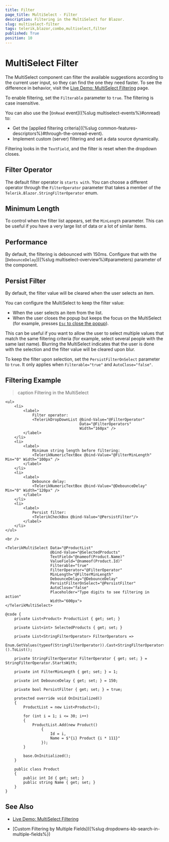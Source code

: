 ```yaml
---
title: Filter
page_title: MultiSelect - Filter
description: Filtering in the MultiSelect for Blazor.
slug: multiselect-filter
tags: telerik,blazor,combo,multiselect,filter
published: True
position: 10
---
```


# MultiSelect Filter

The MultiSelect component can filter the available suggestions according to the current user input, so they can find the one they need faster. To see the difference in behavior, visit the [Live Demo: MultiSelect Filtering](https://demos.telerik.com/blazor-ui/multiselect/filtering) page.

To enable filtering, set the `Filterable` parameter to `true`. The filtering is case insensitive.

You can also use the [`OnRead` event]({%slug multiselect-events%}#onread) to:
* Get the [applied filtering criteria]({%slug common-features-descriptors%}#through-the-onread-event).
* Implement custom (server) filtering and set a data source dynamically.

Filtering looks in the `TextField`, and the filter is reset when the dropdown closes.

## Filter Operator

The default filter operator is `starts with`. You can choose a different operator through the `FilterOperator` parameter that takes a member of the `Telerik.Blazor.StringFilterOperator` enum.

## Minimum Length

To control when the filter list appears, set the `MinLength` parameter. This can be useful if you have a very large list of data or a lot of similar items.

## Performance

By default, the filtering is debounced with 150ms. Configure that with the [`DebounceDelay`]({%slug multiselect-overview%}#parameters) parameter of the component.

## Persist Filter

By default, the filter value will be cleared when the user selects an item.

You can configure the MultiSelect to keep the filter value:

* When the user selects an item from the list.
* When the user closes the popup but keeps the focus on the MultiSelect (for example, presses [`Esc` to close the popup](https://demos.telerik.com/blazor-ui/multiselect/keyboard-navigation)).

This can be useful if you want to allow the user to select multiple values that match the same filtering criteria (for example, select several people with the same last name). Blurring the MultiSelect indicates that the user is done with the selection and the filter value will be cleared upon blur.

To keep the filter upon selection, set the `PersistFilterOnSelect` parameter to `true`. It only applies when `Filterable="true"` and `AutoClose="false"`.

## Filtering Example

>caption Filtering in the MultiSelect

````CSHTML
<ul>
    <li>
        <label>
            Filter operator:
            <TelerikDropDownList @bind-Value="@FilterOperator"
                                 Data="@FilterOperators"
                                 Width="160px" />
        </label>
    </li>
    <li>
        <label>
            Minimum string length before filtering:
            <TelerikNumericTextBox @bind-Value="@FilterMinLength" Min="0" Width="100px" />
        </label>
    </li>
    <li>
        <label>
            Debounce delay:
            <TelerikNumericTextBox @bind-Value="@DebounceDelay" Min="0" Width="120px" />
        </label>
    </li>
    <li>
        <label>
            Persist filter:
            <TelerikCheckBox @bind-Value="@PersistFilter"/>
        </label>
    </li>
</ul>

<br />

<TelerikMultiSelect Data="@ProductList"
                    @bind-Value="@SelectedProducts"
                    TextField="@nameof(Product.Name)"
                    ValueField="@nameof(Product.Id)"
                    Filterable="true"
                    FilterOperator="@FilterOperator"
                    MinLength="@FilterMinLength"
                    DebounceDelay="@DebounceDelay"
                    PersistFilterOnSelect="@PersistFilter"
                    AutoClose="false"
                    Placeholder="Type digits to see filtering in action"
                    Width="600px">
</TelerikMultiSelect>

@code {
    private List<Product> ProductList { get; set; }

    private List<int> SelectedProducts { get; set; }

    private List<StringFilterOperator> FilterOperators =>
        Enum.GetValues(typeof(StringFilterOperator)).Cast<StringFilterOperator>().ToList();

    private StringFilterOperator FilterOperator { get; set; } = StringFilterOperator.StartsWith;

    private int FilterMinLength { get; set; } = 1;

    private int DebounceDelay { get; set; } = 150;

    private bool PersistFilter { get; set; } = true;

    protected override void OnInitialized()
    {
        ProductList = new List<Product>();

        for (int i = 1; i <= 30; i++)
        {
            ProductList.Add(new Product()
                {
                    Id = i,
                    Name = $"{i} Product {i * 111}"
                });
        }

        base.OnInitialized();
    }

    public class Product
    {
        public int Id { get; set; }
        public string Name { get; set; }
    }
}
````

## See Also

* [Live Demo: MultiSelect Filtering](https://demos.telerik.com/blazor-ui/multiselect/filtering)

* [Custom Filtering by Multiple Fields]({%slug dropdowns-kb-search-in-multiple-fields%})

